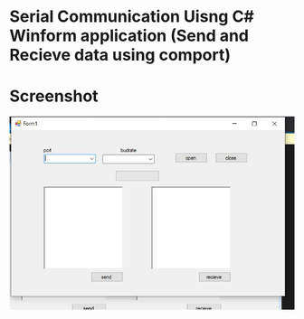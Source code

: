 # Serial Communication Uisng C# Winform application (Send and Recieve data using comport)

# Screenshot

 ![Demo](1.JPG)
